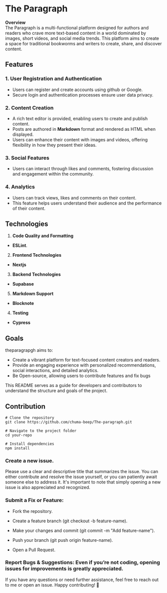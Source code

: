 # The Paragraph

**Overview**  
The Paragraph is a multi-functional platform designed for authors and readers who crave more text-based content in a world dominated by images, short videos, and social media trends. This platform aims to create a space for traditional bookworms and writers to create, share, and discover content. 

## Features

### 1. **User Registration and Authentication**
- Users can register and create accounts using github or Google.
- Secure login and authentication processes ensure user data privacy.

### 2. **Content Creation**
- A rich text editor is provided, enabling users to create and publish content.
- Posts are authored in **Markdown** format and rendered as HTML when displayed.
- Users can enhance their content with images and videos, offering flexibility in how they present their ideas.

  
### 3. **Social Features**
- Users can interact through likes and comments, fostering discussion and engagement within the community.

### 4. **Analytics**
- Users can track views, likes and comments on their content.
- This feature helps users understand their audience and the performance of their content.

## Technologies

1. **Code Quality and Formatting**
 -  **ESLint**.

2. **Frontend Technologies**
 -  **Nextjs** 

3. **Backend Technologies**
 - **Supabase**

5. **Markdown Support**
 - **Blocknote**


4. **Testing**
 - **Cypress**

## Goals
theparagrapgh aims to:
- Create a vibrant platform for text-focused content creators and readers.
- Provide an engaging experience with personalized recommendations, social interactions, and detailed analytics.
- Be Open-source, allowing users to contribute features and fix bugs

This README serves as a guide for developers and contributors to understand the structure and goals of the project.
## Contribution

```
# Clone the repository
git clone https://github.com/chuma-beep/The-paragraph.git

# Navigate to the project folder
cd your-repo

# Install dependencies
npm install
```

### Create a new issue.
Please use a clear and descriptive title that summarizes the issue.
You can either contribute and resolve the issue yourself, or you can patiently await someone else to address it. It's important to note that simply opening a new issue is also appreciated and recognized.

### Submit a Fix or Feature:

- Fork the repository.

- Create a feature branch (git checkout -b feature-name).

- Make your changes and commit (git commit -m "Add feature-name").

- Push your branch (git push origin feature-name).

- Open a Pull Request.

### Report Bugs & Suggestions: Even if you’re not coding, opening issues for improvements is greatly appreciated.

If you have any questions or need further assistance, feel free to reach out to me or open an issue. Happy contributing! 🚀

